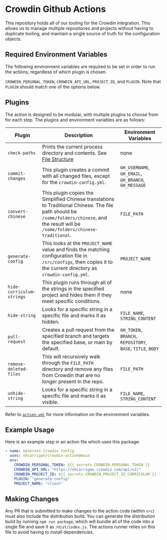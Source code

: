 # Crowdin Github Actions

This repository holds all of our tooling for the Crowdin integration. This allows us to manage multiple repositories and projects without having to duplicate tooling, and maintain a single source of truth for the configuration objects.

## Required Environment Variables

The following environment variables are required to be set in order to run the actions, regardless of which plugin is chosen.

`CROWDIN_PERSONAL_TOKEN`, `CROWDIN_API_URL`, `PROJECT_ID`, and `PLUGIN`. Note that `PLUGIN` should match one of the options below.

## Plugins

The action is designed to be modular, with multiple plugins to choose from for each step. The plugins and environment variables are as follows:

| Plugin                    | Description                                                                                                                                                                                 | Environment Variables                                       |
| ------------------------- | ------------------------------------------------------------------------------------------------------------------------------------------------------------------------------------------- | ----------------------------------------------------------- |
| `check-paths`             | Prints the current process directory and contents. See [File Structure](#file-structure)                                                                                                    | none                                                        |
| `commit-changes`          | This plugin creates a commit with all changed files, except for the `crowdin-config.yml`.                                                                                                   | `GH_USERNAME`, `GH_EMAIL`, `GH_BRANCH`, `GH_MESSAGE`        |
| `convert-chinese`         | This plugin copies the Simplified Chinese translations to Traditional Chinese. The file path should be `/some/folders/chinese`, and the result will be `/some/folders/chinese-traditional`. | `FILE_PATH`                                                 |
| `generate-config`         | This looks at the `PROJECT_NAME` value and finds the matching configuration file in `/src/configs`, then copies it to the current directory as `crowdin-config.yml`.                        | `PROJECT_NAME`                                              |
| `hide-curriculum-strings` | This plugin runs through all of the strings in the specified project and hides them if they meet specific conditions.                                                                       | none                                                        |
| `hide-string`             | Looks for a specific string in a specific file and marks it as hidden.                                                                                                                      | `FILE_NAME`, `STRING_CONTENT`                               |
| `pull-request`            | Creates a pull request from the specified branch and targets the specified base, or main by default.                                                                                        | `GH_TOKEN`, `BRANCH`, `REPOSITORY`, `BASE`, `TITLE`, `BODY` |
| `remove-deleted-files`    | This will recursively walk through the `FILE_PATH` directory and remove any files from Crowdin that are no longer present in the repo.                                                      | `FILE_PATH`                                                 |
| `unhide-string`           | Looks for a specific string in a specific file and marks it as visible.                                                                                                                     | `FILE_NAME`, `STRING_CONTENT`                               |

Refer to [`action.yml`](./action.yml) for more information on the environment variables.

## Example Usage

Here is an example step in an action file which uses this package:

```yml
- name: Generate Crowdin Config
  uses: nhcarrigan/crowdin-action@main
  env:
    CROWDIN_PERSONAL_TOKEN: ${{ secrets.CROWDIN_PERSONAL_TOKEN }}
    CROWDIN_API_URL: "https://nhcarrigan.crowdin.com/api/v2/"
    CROWDIN_PROJECT_ID: ${{ secrets.CROWDIN_PROJECT_ID_CURRICULUM }}
    PLUGIN: "generate-config"
    PROJECT_NAME: "client"
```

## Making Changes

Any PR that is submitted to make changes to the action code (within `src`) must also include the distribution build. You can generate the distribution build by running `npm run package`, which will bundle all of the code into a single file and save it as `/dist/index.js`. The actions runner relies on this file to avoid having to install dependencies.
